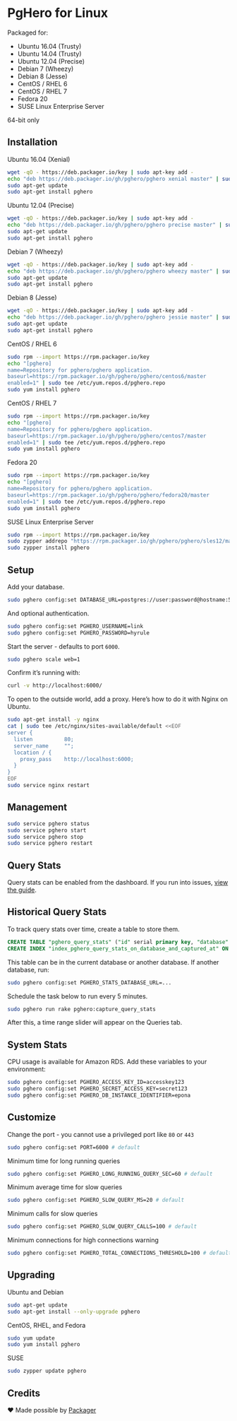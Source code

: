 # PgHero for Linux

Packaged for:

- Ubuntu 16.04 (Trusty)
- Ubuntu 14.04 (Trusty)
- Ubuntu 12.04 (Precise)
- Debian 7 (Wheezy)
- Debian 8 (Jesse)
- CentOS / RHEL 6
- CentOS / RHEL 7
- Fedora 20
- SUSE Linux Enterprise Server

64-bit only

## Installation

Ubuntu 16.04 (Xenial)

```sh
wget -qO - https://deb.packager.io/key | sudo apt-key add -
echo "deb https://deb.packager.io/gh/pghero/pghero xenial master" | sudo tee /etc/apt/sources.list.d/pghero.list
sudo apt-get update
sudo apt-get install pghero
```

Ubuntu 12.04 (Precise)

```sh
wget -qO - https://deb.packager.io/key | sudo apt-key add -
echo "deb https://deb.packager.io/gh/pghero/pghero precise master" | sudo tee /etc/apt/sources.list.d/pghero.list
sudo apt-get update
sudo apt-get install pghero
```

Debian 7 (Wheezy)

```sh
wget -qO - https://deb.packager.io/key | sudo apt-key add -
echo "deb https://deb.packager.io/gh/pghero/pghero wheezy master" | sudo tee /etc/apt/sources.list.d/pghero.list
sudo apt-get update
sudo apt-get install pghero
```

Debian 8 (Jesse)

```sh
wget -qO - https://deb.packager.io/key | sudo apt-key add -
echo "deb https://deb.packager.io/gh/pghero/pghero jessie master" | sudo tee /etc/apt/sources.list.d/pghero.list
sudo apt-get update
sudo apt-get install pghero
```

CentOS / RHEL 6

```sh
sudo rpm --import https://rpm.packager.io/key
echo "[pghero]
name=Repository for pghero/pghero application.
baseurl=https://rpm.packager.io/gh/pghero/pghero/centos6/master
enabled=1" | sudo tee /etc/yum.repos.d/pghero.repo
sudo yum install pghero
```

CentOS / RHEL 7

```sh
sudo rpm --import https://rpm.packager.io/key
echo "[pghero]
name=Repository for pghero/pghero application.
baseurl=https://rpm.packager.io/gh/pghero/pghero/centos7/master
enabled=1" | sudo tee /etc/yum.repos.d/pghero.repo
sudo yum install pghero
```

Fedora 20

```sh
sudo rpm --import https://rpm.packager.io/key
echo "[pghero]
name=Repository for pghero/pghero application.
baseurl=https://rpm.packager.io/gh/pghero/pghero/fedora20/master
enabled=1" | sudo tee /etc/yum.repos.d/pghero.repo
sudo yum install pghero
```

SUSE Linux Enterprise Server

```sh
sudo rpm --import https://rpm.packager.io/key
sudo zypper addrepo "https://rpm.packager.io/gh/pghero/pghero/sles12/master" "pghero"
sudo zypper install pghero
```

## Setup

Add your database.

```sh
sudo pghero config:set DATABASE_URL=postgres://user:password@hostname:5432/dbname
```

And optional authentication.

```sh
sudo pghero config:set PGHERO_USERNAME=link
sudo pghero config:set PGHERO_PASSWORD=hyrule
```

Start the server - defaults to port `6000`.

```sh
sudo pghero scale web=1
```

Confirm it’s running with:

```sh
curl -v http://localhost:6000/
```

To open to the outside world, add a proxy. Here’s how to do it with Nginx on Ubuntu.

```sh
sudo apt-get install -y nginx
cat | sudo tee /etc/nginx/sites-available/default <<EOF
server {
  listen          80;
  server_name     "";
  location / {
    proxy_pass    http://localhost:6000;
  }
}
EOF
sudo service nginx restart
```

## Management

```sh
sudo service pghero status
sudo service pghero start
sudo service pghero stop
sudo service pghero restart
```

## Query Stats

Query stats can be enabled from the dashboard. If you run into issues, [view the guide](Query-Stats.md).

## Historical Query Stats

To track query stats over time, create a table to store them.

```sql
CREATE TABLE "pghero_query_stats" ("id" serial primary key, "database" text, "query" text, "total_time" float, "calls" bigint, "captured_at" timestamp)
CREATE INDEX "index_pghero_query_stats_on_database_and_captured_at" ON "pghero_query_stats" ("database", "captured_at")
```

This table can be in the current database or another database. If another database, run:

```sh
sudo pghero config:set PGHERO_STATS_DATABASE_URL=...
```

Schedule the task below to run every 5 minutes.

```sh
sudo pghero run rake pghero:capture_query_stats
```

After this, a time range slider will appear on the Queries tab.

## System Stats

CPU usage is available for Amazon RDS.  Add these variables to your environment:

```sh
sudo pghero config:set PGHERO_ACCESS_KEY_ID=accesskey123
sudo pghero config:set PGHERO_SECRET_ACCESS_KEY=secret123
sudo pghero config:set PGHERO_DB_INSTANCE_IDENTIFIER=epona
```

## Customize

Change the port - you cannot use a privileged port like `80` or `443`

```sh
sudo pghero config:set PORT=6000 # default
```

Minimum time for long running queries

```sh
sudo pghero config:set PGHERO_LONG_RUNNING_QUERY_SEC=60 # default
```

Minimum average time for slow queries

```sh
sudo pghero config:set PGHERO_SLOW_QUERY_MS=20 # default
```

Minimum calls for slow queries

```sh
sudo pghero config:set PGHERO_SLOW_QUERY_CALLS=100 # default
```

Minimum connections for high connections warning

```sh
sudo pghero config:set PGHERO_TOTAL_CONNECTIONS_THRESHOLD=100 # default
```

## Upgrading

Ubuntu and Debian

```sh
sudo apt-get update
sudo apt-get install --only-upgrade pghero
```

CentOS, RHEL, and Fedora

```sh
sudo yum update
sudo yum install pghero
```

SUSE

```sh
sudo zypper update pghero
```

## Credits

:heart: Made possible by [Packager](https://packager.io/)
